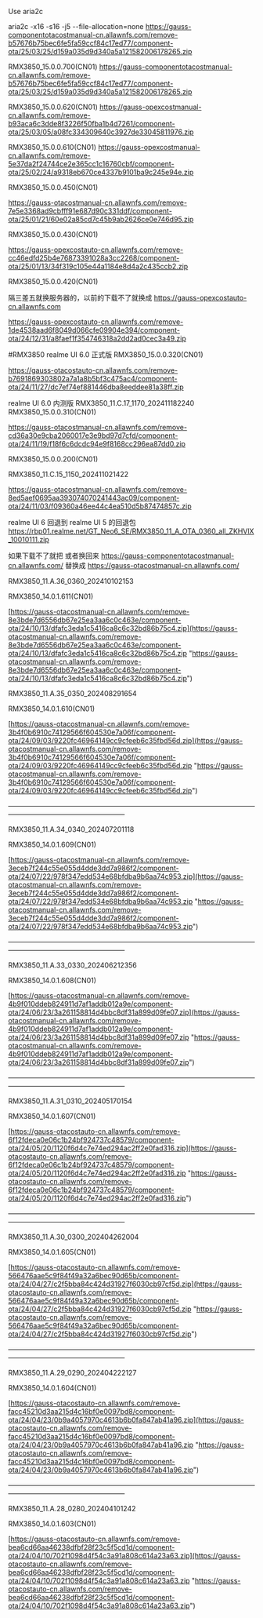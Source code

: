 Use aria2c 

aria2c -x16 -s16 -j5 --file-allocation=none https://gauss-componentotacostmanual-cn.allawnfs.com/remove-b57676b75bec6fe5fa59ccf84c17ed77/component-ota/25/03/25/d159a035d9d340a5a121582006178265.zip


RMX3850_15.0.0.700(CN01)
https://gauss-componentotacostmanual-cn.allawnfs.com/remove-b57676b75bec6fe5fa59ccf84c17ed77/component-ota/25/03/25/d159a035d9d340a5a121582006178265.zip



RMX3850_15.0.0.620(CN01)
https://gauss-opexcostmanual-cn.allawnfs.com/remove-b93aca6c3dde8f3226f50fba1b4d7261/component-ota/25/03/05/a08fc334309640c3927de33045811976.zip



RMX3850_15.0.0.610(CN01)
https://gauss-opexcostmanual-cn.allawnfs.com/remove-5e37da2f24744ce2e365cc1c16760cbf/component-ota/25/02/24/a9318eb670ce4337b9101ba9c245e94e.zip



RMX3850_15.0.0.450(CN01)

https://gauss-otacostmanual-cn.allawnfs.com/remove-7e5e3368ad9cbfff91e687d90c331ddf/component-ota/25/01/21/60e02a85cd7c45b9ab2626ce0e746d95.zip



RMX3850_15.0.0.430(CN01)

https://gauss-opexcostauto-cn.allawnfs.com/remove-cc46edfd25b4e76873391028a3cc2268/component-ota/25/01/13/34f319c105e44a1184e8d4a2c435ccb2.zip



RMX3850_15.0.0.420(CN01)

隔三差五就换服务器的，以前的下载不了就换成 https://gauss-opexcostauto-cn.allawnfs.com

https://gauss-opexcostauto-cn.allawnfs.com/remove-1de4538aad6f8049d066cfe09904e394/component-ota/24/12/31/a8faef1f354746318a2dd2ad0cec3a49.zip


#RMX3850 realme UI 6.0 正式版
 RMX3850_15.0.0.320(CN01)

https://gauss-otacostauto-cn.allawnfs.com/remove-b7691869303802a7a1a8b5bf3c475ac4/component-ota/24/11/27/dc7ef74ef881446dba8eeddee81a38ff.zip

realme UI 6.0 内测版
RMX3850_11.C.17_1170_202411182240
RMX3850_15.0.0.310(CN01)

https://gauss-otacostmanual-cn.allawnfs.com/remove-cd36a30e9cba2060017e3e9bd97d7cfd/component-ota/24/11/19/f18f6c6dcdc94e9f8168cc296ea87dd0.zip

RMX3850_15.0.0.200(CN01)

RMX3850_11.C.15_1150_202411021422

https://gauss-otacostmanual-cn.allawnfs.com/remove-8ed5aef0695aa393074070241443ac09/component-ota/24/11/03/f09360a46ee44c4ea510d5b87474857c.zip



realme UI 6 回退到 realme UI 5 的回退包
https://rbp01.realme.net/GT_Neo6_SE/RMX3850_11_A_OTA_0360_all_ZKHVlX_10010111.zip

如果下载不了就把 或者换回来
https://gauss-componentotacostmanual-cn.allawnfs.com/
替换成
https://gauss-otacostmanual-cn.allawnfs.com/

RMX3850_11.A.36_0360_202410102153

RMX3850_14.0.1.611(CN01)

[https://gauss-otacostmanual-cn.allawnfs.com/remove-8e3bde7d6556db67e25ea3aa6c0c463e/component-ota/24/10/13/dfafc3eda1c5416ca8c6c32bd86b75c4.zip](https://gauss-otacostmanual-cn.allawnfs.com/remove-8e3bde7d6556db67e25ea3aa6c0c463e/component-ota/24/10/13/dfafc3eda1c5416ca8c6c32bd86b75c4.zip "https://gauss-otacostmanual-cn.allawnfs.com/remove-8e3bde7d6556db67e25ea3aa6c0c463e/component-ota/24/10/13/dfafc3eda1c5416ca8c6c32bd86b75c4.zip")

RMX3850_11.A.35_0350_202408291654

RMX3850_14.0.1.610(CN01)

[https://gauss-otacostmanual-cn.allawnfs.com/remove-3b4f0b6910c74129566f604530e7a06f/component-ota/24/09/03/9220fc46964149cc9cfeeb6c35fbd56d.zip](https://gauss-otacostmanual-cn.allawnfs.com/remove-3b4f0b6910c74129566f604530e7a06f/component-ota/24/09/03/9220fc46964149cc9cfeeb6c35fbd56d.zip "https://gauss-otacostmanual-cn.allawnfs.com/remove-3b4f0b6910c74129566f604530e7a06f/component-ota/24/09/03/9220fc46964149cc9cfeeb6c35fbd56d.zip")

—————————————————————————————————————————————————————

RMX3850_11.A.34_0340_202407201118

RMX3850_14.0.1.609(CN01)

[https://gauss-otacostmanual-cn.allawnfs.com/remove-3eceb7f244c55e055d4dde3dd7a986f2/component-ota/24/07/22/978f347edd534e68bfdba9b6aa74c953.zip](https://gauss-otacostmanual-cn.allawnfs.com/remove-3eceb7f244c55e055d4dde3dd7a986f2/component-ota/24/07/22/978f347edd534e68bfdba9b6aa74c953.zip "https://gauss-otacostmanual-cn.allawnfs.com/remove-3eceb7f244c55e055d4dde3dd7a986f2/component-ota/24/07/22/978f347edd534e68bfdba9b6aa74c953.zip")

—————————————————————————————————————————————————————

RMX3850_11.A.33_0330_202406212356

RMX3850_14.0.1.608(CN01)

[https://gauss-otacostmanual-cn.allawnfs.com/remove-4b9f010ddeb824911d7af1addb012a9e/component-ota/24/06/23/3a261158814d4bbc8df31a899d09fe07.zip](https://gauss-otacostmanual-cn.allawnfs.com/remove-4b9f010ddeb824911d7af1addb012a9e/component-ota/24/06/23/3a261158814d4bbc8df31a899d09fe07.zip "https://gauss-otacostmanual-cn.allawnfs.com/remove-4b9f010ddeb824911d7af1addb012a9e/component-ota/24/06/23/3a261158814d4bbc8df31a899d09fe07.zip")

—————————————————————————————————————————————————————

RMX3850_11.A.31_0310_202405170154

RMX3850_14.0.1.607(CN01)

[https://gauss-otacostauto-cn.allawnfs.com/remove-6f12fdeca0e06c1b24bf924737c48579/component-ota/24/05/20/1120f6d4c7e74ed294ac2ff2e0fad316.zip](https://gauss-otacostauto-cn.allawnfs.com/remove-6f12fdeca0e06c1b24bf924737c48579/component-ota/24/05/20/1120f6d4c7e74ed294ac2ff2e0fad316.zip "https://gauss-otacostauto-cn.allawnfs.com/remove-6f12fdeca0e06c1b24bf924737c48579/component-ota/24/05/20/1120f6d4c7e74ed294ac2ff2e0fad316.zip")

—————————————————————————————————————————————————————

RMX3850_11.A.30_0300_202404262004

RMX3850_14.0.1.605(CN01)

[https://gauss-otacostauto-cn.allawnfs.com/remove-566476aae5c9f84f49a32a6bec90d65b/component-ota/24/04/27/c2f5bba84c424d31927f6030cb97cf5d.zip](https://gauss-otacostauto-cn.allawnfs.com/remove-566476aae5c9f84f49a32a6bec90d65b/component-ota/24/04/27/c2f5bba84c424d31927f6030cb97cf5d.zip "https://gauss-otacostauto-cn.allawnfs.com/remove-566476aae5c9f84f49a32a6bec90d65b/component-ota/24/04/27/c2f5bba84c424d31927f6030cb97cf5d.zip")

—————————————————————————————————————————————————————

RMX3850_11.A.29_0290_202404222127

RMX3850_14.0.1.604(CN01)

[https://gauss-otacostauto-cn.allawnfs.com/remove-facc45210d3aa215d4c16bf0e0097bd8/component-ota/24/04/23/0b9a4057970c4613b6b0fa847ab41a96.zip](https://gauss-otacostauto-cn.allawnfs.com/remove-facc45210d3aa215d4c16bf0e0097bd8/component-ota/24/04/23/0b9a4057970c4613b6b0fa847ab41a96.zip "https://gauss-otacostauto-cn.allawnfs.com/remove-facc45210d3aa215d4c16bf0e0097bd8/component-ota/24/04/23/0b9a4057970c4613b6b0fa847ab41a96.zip")

—————————————————————————————————————————————————————

RMX3850_11.A.28_0280_202404101242

RMX3850_14.0.1.603(CN01)

[https://gauss-otacostauto-cn.allawnfs.com/remove-bea6cd66aa46238dfbf28f23c5f5cd1d/component-ota/24/04/10/702f1098d4f54c3a91a808c614a23a63.zip](https://gauss-otacostauto-cn.allawnfs.com/remove-bea6cd66aa46238dfbf28f23c5f5cd1d/component-ota/24/04/10/702f1098d4f54c3a91a808c614a23a63.zip "https://gauss-otacostauto-cn.allawnfs.com/remove-bea6cd66aa46238dfbf28f23c5f5cd1d/component-ota/24/04/10/702f1098d4f54c3a91a808c614a23a63.zip")
